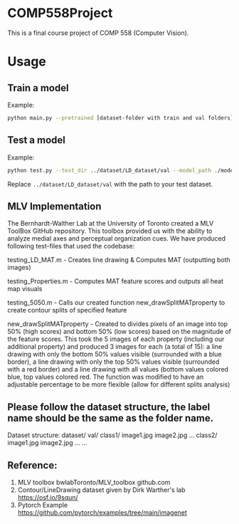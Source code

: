 # COMP558Project
This is a final course project of COMP 558 (Computer Vision).

# Usage
## Train a model
Example:
```bash
python main.py --pretrained [dataset-folder with train and val folders] --epochs 2 --batch-size 32 --lr 0.01
```

## Test a model
Example:
```bash
python test.py --test_dir ../dataset/LD_dataset/val --model_path ./model_best.pth.tar --batch_size 128
```
Replace `../dataset/LD_dataset/val` with the path to your test dataset.

## MLV Implementation
The Bernhardt-Walther Lab at the University of Toronto created a MLV ToolBox GitHub repository. This toolbox provided us with the ability to analyze medial axes and perceptual organization cues. We have produced following test-files that used the codebase:

testing_LD_MAT.m - Creates line drawing & Computes MAT (outputting both images)

testing_Properties.m  - Computes MAT feature scores and outputs all heat map visuals

testing_5050.m - Calls our created function new_drawSplitMATproperty to create contour splits of specified feature

new_drawSplitMATproperty -  Created to divides pixels of an image into top 50% (high scores) and bottom 50% (low scores) based on the magnitude of the feature scores. This took the 5 images of each property (including our additional property) and produced 3 images for each (a total of 15): a line drawing with only the bottom 50% values visible (surrounded with a blue border), a line drawing with only the top 50% values visible (surrounded with a red border) and a line drawing with all values (bottom values colored blue, top values colored red. The function was modified to have an adjustable percentage to be more flexible (allow for different splits analysis)

## Please follow the dataset structure, the label name should be the same as the folder name.
Dataset structure:
   dataset/
       val/
           class1/
               image1.jpg
               image2.jpg
               ...
           class2/
               image1.jpg
               image2.jpg
               ...
           ...

## Reference:
1. MLV toolbox
   bwlabToronto/MLV_toolbox
github.com
2. Contour/LineDrawing dataset given by Dirk Warther's lab
   https://osf.io/9squn/
3. Pytorch Example
   https://github.com/pytorch/examples/tree/main/imagenet
